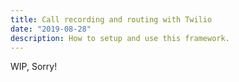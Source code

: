 ```yaml
---
title: Call recording and routing with Twilio
date: "2019-08-28"
description: How to setup and use this framework.
---
```


WIP, Sorry!
